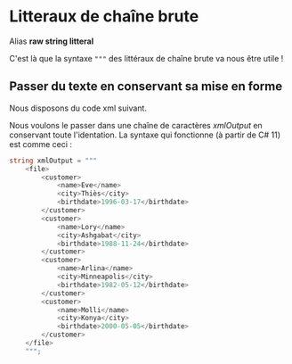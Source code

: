 # Litteraux de chaîne brute
Alias **raw string litteral**


C'est là que la syntaxe `"""` des littéraux de chaîne brute va nous être utile ! 

## Passer du texte en conservant sa mise en forme

Nous disposons du code xml suivant.

Nous voulons le passer dans une chaîne de caractères *xmlOutput* en conservant toute l'identation.
La syntaxe qui fonctionne (à partir de C# 11) est comme ceci :
```csharp
string xmlOutput = """
    <file>
        <customer>
            <name>Eve</name>
            <city>Thiès</city>
            <birthdate>1996-03-17</birthdate>
        </customer>
        <customer>
            <name>Lory</name>
            <city>Ashgabat</city>
            <birthdate>1988-11-24</birthdate>
        </customer>
        <customer>
            <name>Arlina</name>
            <city>Minneapolis</city>
            <birthdate>1982-05-12</birthdate>
        </customer>
        <customer>
            <name>Molli</name>
            <city>Konya</city>
            <birthdate>2000-05-05</birthdate>
        </customer>
    </file>
    """;
```